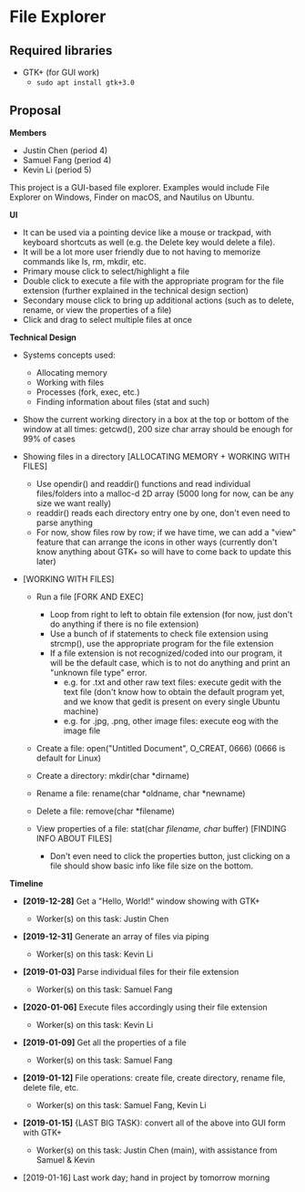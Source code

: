 # File Explorer

## Required libraries
- GTK+ (for GUI work)
  - ```sudo apt install gtk+3.0```

## Proposal
**Members**
  - Justin Chen (period 4)
  - Samuel Fang (period 4)
  - Kevin Li (period 5)

This project is a GUI-based file explorer. Examples would include File Explorer on Windows, Finder on macOS, and Nautilus on Ubuntu.

**UI**
  - It can be used via a pointing device like a mouse or trackpad, with keyboard shortcuts as well (e.g. the Delete key would delete a file).
  - It will be a lot more user friendly due to not having to memorize commands like ls, rm, mkdir, etc.
  - Primary mouse click to select/highlight a file
  - Double click to execute a file with the appropriate program for the file extension (further explained in the technical design section)
  - Secondary mouse click to bring up additional actions (such as to delete, rename, or view the properties of a file)
  - Click and drag to select multiple files at once

**Technical Design**
  - Systems concepts used:
    - Allocating memory
    - Working with files
    - Processes (fork, exec, etc.)
    - Finding information about files (stat and such)

  - Show the current working directory in a box at the top or bottom of the window at all times: getcwd(), 200 size char array should be enough for 99% of cases
  - Showing files in a directory [ALLOCATING MEMORY + WORKING WITH FILES]
    - Use opendir() and readdir() functions and read individual files/folders into a malloc-d 2D array (5000 long for now, can be any size we want really)
    - readdir() reads each directory entry one by one, don't even need to parse anything
    - For now, show files row by row; if we have time, we can add a "view" feature that can arrange the icons in other ways (currently don't know anything about GTK+ so will have to come back to update this later)

 - [WORKING WITH FILES]
   - Run a file [FORK AND EXEC]
     - Loop from right to left to obtain file extension (for now, just don't do anything if there is no file extension)
     - Use a bunch of if statements to check file extension using strcmp(), use the appropriate program for the file extension
     - If a file extension is not recognized/coded into our program, it will be the default case, which is to not do anything and print an "unknown file type" error.
       - e.g. for .txt and other raw text files: execute gedit with the text file (don't know how to obtain the default program yet, and we know that gedit is present on every single Ubuntu machine)
       - e.g. for .jpg, .png, other image files: execute eog with the image file

   - Create a file: open("Untitled Document", O_CREAT, 0666) (0666 is default for Linux)
   - Create a directory: mkdir(char *dirname)
   - Rename a file: rename(char *oldname, char *newname)
   - Delete a file: remove(char *filename)
   - View properties of a file: stat(char *filename, char* buffer) [FINDING INFO ABOUT FILES]
     - Don't even need to click the properties button, just clicking on a file should show basic info like file size on the bottom.

**Timeline**
  - **[2019-12-28]** Get a "Hello, World!" window showing with GTK+
    - Worker(s) on this task: Justin Chen

  - **[2019-12-31]** Generate an array of files via piping
    - Worker(s) on this task: Kevin Li

  - **[2019-01-03]** Parse individual files for their file extension
    - Worker(s) on this task: Samuel Fang

  - **[2020-01-06]** Execute files accordingly using their file extension
    - Worker(s) on this task: Kevin Li

  - **[2019-01-09]** Get all the properties of a file
    - Worker(s) on this task: Samuel Fang

  - **[2019-01-12]** File operations: create file, create directory, rename file, delete file, etc.
    - Worker(s) on this task: Samuel Fang, Kevin Li

  - **[2019-01-15]** {LAST BIG TASK}: convert all of the above into GUI form with GTK+
    - Worker(s) on this task: Justin Chen (main), with assistance from Samuel & Kevin

  - [2019-01-16] Last work day; hand in project by tomorrow morning
